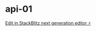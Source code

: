 # api-01

[Edit in StackBlitz next generation editor ⚡️](https://stackblitz.com/~/github.com/retzloff/api-01)